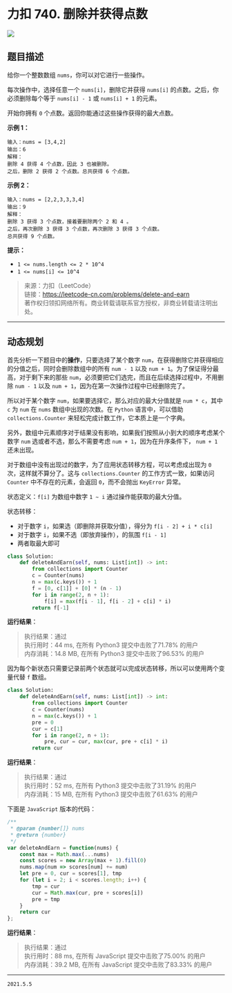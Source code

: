 # 力扣 740. 删除并获得点数

![](https://cdn.jsdelivr.net/gh/jpch89/PicBed/img/202105051140%20%E5%8A%9B%E6%89%A3%20740.%20%E5%88%A0%E9%99%A4%E5%B9%B6%E8%8E%B7%E5%BE%97%E7%82%B9%E6%95%B0%2000.png)

## 题目描述

给你一个整数数组 `nums`，你可以对它进行一些操作。

每次操作中，选择任意一个 `nums[i]`，删除它并获得 `nums[i]` 的点数。之后，你必须删除每个等于 `nums[i] - 1` 或 `nums[i] + 1` 的元素。

开始你拥有 `0` 个点数。返回你能通过这些操作获得的最大点数。

**示例 1：**

```text
输入：nums = [3,4,2]
输出：6
解释：
删除 4 获得 4 个点数，因此 3 也被删除。
之后，删除 2 获得 2 个点数。总共获得 6 个点数。
```

**示例 2：**

```text
输入：nums = [2,2,3,3,3,4]
输出：9
解释：
删除 3 获得 3 个点数，接着要删除两个 2 和 4 。
之后，再次删除 3 获得 3 个点数，再次删除 3 获得 3 个点数。
总共获得 9 个点数。
```

**提示：**

- `1 <= nums.length <= 2 * 10^4`
- `1 <= nums[i] <= 10^4`

> 来源：力扣（LeetCode）  
> 链接：<https://leetcode-cn.com/problems/delete-and-earn>  
> 著作权归领扣网络所有。商业转载请联系官方授权，非商业转载请注明出处。

---

## 动态规划

首先分析一下题目中的**操作**，只要选择了某个数字 `num`，在获得删除它并获得相应的分值之后，同时会删除数组中的所有 `num - 1` 以及 `num + 1`。为了保证得分最高，对于剩下来的那些 `num`，必须要把它们选完，而且在后续选择过程中，不用删除 `num - 1` 以及 `num + 1`，因为在第一次操作过程中已经删除完了。

所以对于某个数字 `num`，如果要选择它，那么对应的最大分值就是 `num * c`，其中 `c` 为 `num` 在 `nums` 数组中出现的次数。在 `Python` 语言中，可以借助 `collections.Counter` 来轻松完成计数工作，它本质上是一个字典。

另外，数组中元素顺序对于结果没有影响，如果我们按照从小到大的顺序考虑某个数字 `num` 选或者不选，那么不需要考虑 `num + 1`，因为在升序条件下， `num + 1` 还未出现。

对于数组中没有出现过的数字，为了应用状态转移方程，可以考虑成出现为 `0` 次，这样就不算分了。这与 `collections.Counter` 的工作方式一致，如果访问 `Counter` 中不存在的元素，会返回 `0`，而不会抛出 `KeyError` 异常。

状态定义：`f[i]` 为数组中数字 `1 ~ i` 通过操作能获取的最大分值。

状态转移：

- 对于数字 `i`，如果选（即删除并获取分值），得分为 `f[i - 2] + i * c[i]`
- 对于数字 `i`，如果不选（即放弃操作），的氛围 `f[i - 1]`
- 两者取最大即可

```python
class Solution:
    def deleteAndEarn(self, nums: List[int]) -> int:
        from collections import Counter
        c = Counter(nums)
        n = max(c.keys()) + 1
        f = [0, c[1]] + [0] * (n - 1)
        for i in range(2, n + 1):
            f[i] = max(f[i - 1], f[i - 2] + c[i] * i)
        return f[-1]
```

**运行结果**：

> 执行结果：通过  
> 执行用时：44 ms, 在所有 Python3 提交中击败了71.78% 的用户  
> 内存消耗：14.8 MB, 在所有 Python3 提交中击败了96.53% 的用户

因为每个新状态只需要记录前两个状态就可以完成状态转移，所以可以使用两个变量代替 `f` 数组。

```python
class Solution:
    def deleteAndEarn(self, nums: List[int]) -> int:
        from collections import Counter
        c = Counter(nums)
        n = max(c.keys()) + 1
        pre = 0
        cur = c[1]
        for i in range(2, n + 1):
            pre, cur = cur, max(cur, pre + c[i] * i)
        return cur
```

**运行结果**：

> 执行结果：通过  
> 执行用时：52 ms, 在所有 Python3 提交中击败了31.19% 的用户  
> 内存消耗：15 MB, 在所有 Python3 提交中击败了61.63% 的用户

下面是 `JavaScript` 版本的代码：

```javascript
/**
 * @param {number[]} nums
 * @return {number}
 */
var deleteAndEarn = function(nums) {
    const max = Math.max(...nums)
    const scores = new Array(max + 1).fill(0)
    nums.map(num => scores[num] += num)
    let pre = 0, cur = scores[1], tmp
    for (let i = 2; i < scores.length; i++) {
        tmp = cur
        cur = Math.max(cur, pre + scores[i])
        pre = tmp
    }
    return cur
};
```

**运行结果**：

> 执行结果：通过  
> 执行用时：88 ms, 在所有 JavaScript 提交中击败了75.00% 的用户  
> 内存消耗：39.2 MB, 在所有 JavaScript 提交中击败了83.33% 的用户

---

`2021.5.5`
